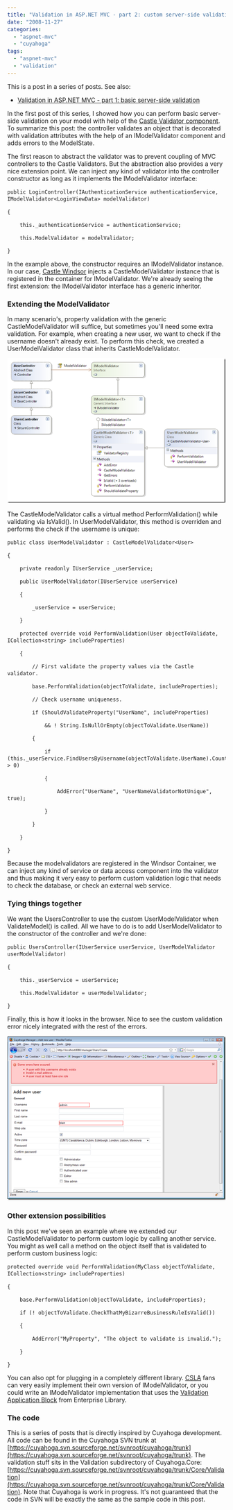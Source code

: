 ```yaml
---
title: "Validation in ASP.NET MVC - part 2: custom server-side validation"
date: "2008-11-27"
categories: 
  - "aspnet-mvc"
  - "cuyahoga"
tags: 
  - "aspnet-mvc"
  - "validation"
---
```


This is a post in a series of posts. See also:

- [Validation in ASP.NET MVC - part 1: basic server-side validation](https://blogs.taiga.nl/martijn/2008/11/26/validation-in-asp.net-mvc-part-1-basic-server-side-validation)

In the first post of this series, I showed how you can perform basic server-side validation on your model with help of the [Castle Validator component](http://hammett.castleproject.org/?p=114). To summarize this post: the controller validates an object that is decorated with validation attributes with the help of an IModelValidator component and adds errors to the ModelState.

The first reason to abstract the validator was to prevent coupling of MVC controllers to the Castle Validators. But the abstraction also provides a very nice extension point. We can inject any kind of validator into the controller constructor as long as it implements the IModelValidator interface:

```
public LoginController(IAuthenticationService authenticationService, IModelValidator<LoginViewData> modelValidator)
```

```
{
```

```
    this._authenticationService = authenticationService;
```

```
    this.ModelValidator = modelValidator;
```

```
}
```

In the example above, the constructor requires an IModelValidator<LoginViewData> instance. In our case, [Castle Windsor](http://www.castleproject.org/container/index.html) injects a CastleModelValidator<LoginViewData> instance that is registered in the container for IModelValidator<T>. We're already seeing the first extension: the IModelValidator interface has a generic inheritor.

### Extending the ModelValidator

In many scenario's, property validation with the generic CastleModelValidator<T> will suffice, but sometimes you'll need some extra validation. For example, when creating a new user, we want to check if the username doesn't already exist. To perform this check, we created a UserModelValidator class that inherits CastleModelValidator<T>.

![validation-custom](./images/validation-custom_thumb.png)

The CastleModelValidator<T> calls a virtual method PerformValidation() while validating via IsValid(). In UserModelValidator, this method is overriden and performs the check if the username is unique:

```
public class UserModelValidator : CastleModelValidator<User>
```

```
{
```

```
    private readonly IUserService _userService;
```

```
    public UserModelValidator(IUserService userService)
```

```
    {
```

```
        _userService = userService;
```

```
    }
```

```
    protected override void PerformValidation(User objectToValidate, ICollection<string> includeProperties)
```

```
    {
```

```
        // First validate the property values via the Castle validator.
```

```
        base.PerformValidation(objectToValidate, includeProperties);
```

```
        // Check username uniqueness.
```

```
        if (ShouldValidateProperty("UserName", includeProperties)
```

```
            && ! String.IsNullOrEmpty(objectToValidate.UserName))
```

```
        {
```

```
            if (this._userService.FindUsersByUsername(objectToValidate.UserName).Count > 0)
```

```
            {
```

```
                AddError("UserName", "UserNameValidatorNotUnique", true);
```

```
            }
```

```
        }
```

```
    }
```

```
}
```

Because the modelvalidators are registered in the Windsor Container, we can inject any kind of service or data access component into the validator and thus making it very easy to perform custom validation logic that needs to check the database, or check an external web service.

### Tying things together

We want the UsersController to use the custom UserModelValidator when ValidateModel() is called. All we have to do is to add UserModelValidator to the constructor of the controller and we're done:

```
public UsersController(IUserService userService, UserModelValidator userModelValidator)
```

```
{
```

```
    this._userService = userService;
```

```
    this.ModelValidator = userModelValidator;
```

```
}
```

Finally, this is how it looks in the browser. Nice to see the custom validation error nicely integrated with the rest of the errors.

![image](./images/image_thumb.png)

### Other extension possibilities

In this post we've seen an example where we extended our CastleModelValidator<T> to perform custom logic by calling another service. You might as well call a method on the object itself that is validated to perform custom business logic:

```
protected override void PerformValidation(MyClass objectToValidate, ICollection<string> includeProperties)
```

```
{
```

```
    base.PerformValidation(objectToValidate, includeProperties);
```

```
    if (! objectToValidate.CheckThatMyBizarreBusinessRuleIsValid())
```

```
    {
```

```
        AddError("MyProperty", "The object to validate is invalid.");
```

```
    }
```

```
}
```

You can also opt for plugging in a completely different library. [CSLA](http://www.lhotka.net/cslanet/) fans can very easily implement their own version of IModelValidator<T>, or you could write an IModelValidator<T> implementation that uses the [Validation Application Block](http://msdn.microsoft.com/en-us/library/cc309320.aspx) from Enterprise Library.

### The code

This is a series of posts that is directly inspired by Cuyahoga development. All code can be found in the Cuyahoga SVN trunk at [https://cuyahoga.svn.sourceforge.net/svnroot/cuyahoga/trunk](https://cuyahoga.svn.sourceforge.net/svnroot/cuyahoga/trunk). The validation stuff sits in the Validation subdirectory of Cuyahoga.Core: [https://cuyahoga.svn.sourceforge.net/svnroot/cuyahoga/trunk/Core/Validation](https://cuyahoga.svn.sourceforge.net/svnroot/cuyahoga/trunk/Core/Validation). Note that Cuyahoga is work in progress. It's not guaranteed that the code in SVN will be exactly the same as the sample code in this post.
